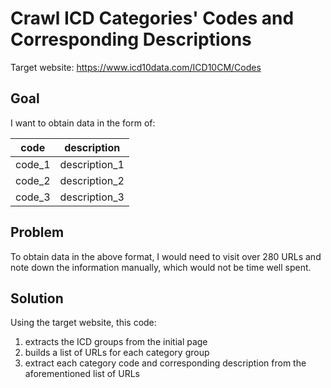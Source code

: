 # Crawl ICD Categories' Codes and Corresponding Descriptions
Target website: https://www.icd10data.com/ICD10CM/Codes

## Goal
I want to obtain data in the form of:

code| description
---| ---
code_1| description_1
code_2| description_2
code_3| description_3

## Problem
To obtain data in the above format, I would need to visit over 280 URLs and note down the information manually, which would not be time well spent.

## Solution
Using the target website, this code:
1. extracts the ICD groups from the initial page
2. builds a list of URLs for each category group
3. extract each category code and corresponding description from the aforementioned list of URLs
